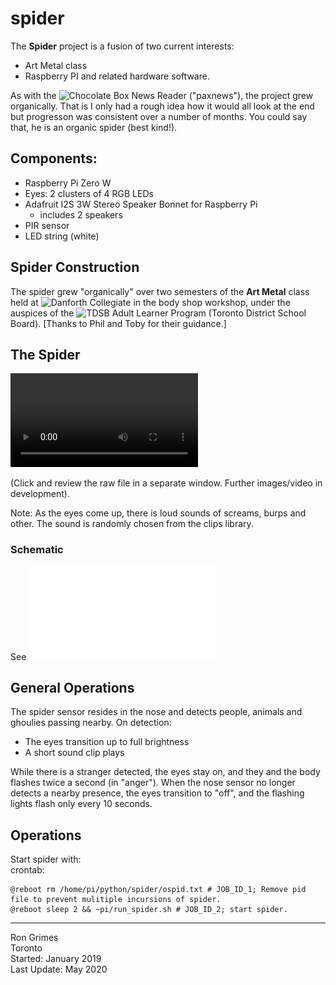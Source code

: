 # spider
The **Spider** project is a fusion of two current interests:
* Art Metal class
* Raspberry PI and related hardware software.

As with the ![Chocolate Box News Reader](https://github.com/rongrimes/paxnews) ("paxnews"), the project grew organically. That is I only had a rough idea how it would all look at the end but progresson was consistent over a number of months. You could say that, he is an organic spider (best kind!).

## Components:
* Raspberry Pi Zero W
* Eyes: 2 clusters of 4 RGB LEDs
* Adafruit I2S 3W Stereo Speaker Bonnet for Raspberry Pi
  * includes 2 speakers 
* PIR sensor
* LED string (white)

## Spider Construction
The spider grew "organically" over two semesters of the **Art Metal** class held at ![Danforth Collegiate](https://www.danforthcti.com/) in the body shop workshop, under the auspices of the ![TDSB Adult Learner Program](https://www.tdsb.on.ca/Adult-Learners/Learn4Life) (Toronto District School Board). [Thanks to Phil and Toby for their guidance.]

## The Spider
![10s video](media/DSC_0330_Trim_SoundOff.mp4)

(Click and review the raw file in a separate window. Further images/video in development).

Note: As the eyes come up, there is loud sounds of screams, burps and other. The sound is randomly chosen from the clips library.

### Schematic
See ![schematic](fritzing/spider_schematic.pdf)

## General Operations
The spider sensor resides in the nose and detects people, animals and ghoulies passing nearby. On detection:
* The eyes transition up to full brightness
* A short sound clip plays

While there is a stranger detected, the eyes stay on, and they and the body flashes twice a second (in "anger").
When the nose sensor no longer detects a nearby presence, the eyes  transition to "off", and the flashing lights flash only every 10 seconds.

## Operations
Start spider with:  
crontab:
```
@reboot rm /home/pi/python/spider/ospid.txt # JOB_ID_1; Remove pid file to prevent mulitiple incursions of spider.
@reboot sleep 2 && ~pi/run_spider.sh # JOB_ID_2; start spider.
```

***
Ron Grimes  
Toronto  
Started:     January 2019  
Last Update: May 2020  
